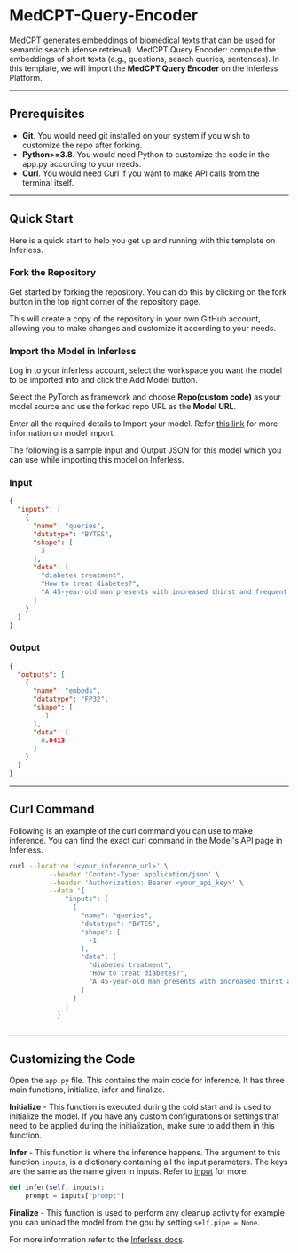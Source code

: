 # MedCPT-Query-Encoder
MedCPT generates embeddings of biomedical texts that can be used for semantic search (dense retrieval). MedCPT Query Encoder: compute the embeddings of short texts (e.g., questions, search queries, sentences). In this template, we will import the **MedCPT Query Encoder** on the Inferless Platform.

---
## Prerequisites
- **Git**. You would need git installed on your system if you wish to customize the repo after forking.
- **Python>=3.8**. You would need Python to customize the code in the app.py according to your needs.
- **Curl**. You would need Curl if you want to make API calls from the terminal itself.

---
## Quick Start
Here is a quick start to help you get up and running with this template on Inferless.

### Fork the Repository
Get started by forking the repository. You can do this by clicking on the fork button in the top right corner of the repository page.

This will create a copy of the repository in your own GitHub account, allowing you to make changes and customize it according to your needs.

### Import the Model in Inferless
Log in to your inferless account, select the workspace you want the model to be imported into and click the Add Model button.

Select the PyTorch as framework and choose **Repo(custom code)** as your model source and use the forked repo URL as the **Model URL**.

Enter all the required details to Import your model. Refer [this link](https://docs.inferless.com/integrations/github-custom-code) for more information on model import.

The following is a sample Input and Output JSON for this model which you can use while importing this model on Inferless.


### Input
```json
{
  "inputs": [
    {
      "name": "queries",
      "datatype": "BYTES",
      "shape": [
        3
      ],
      "data": [
        "diabetes treatment",
        "How to treat diabetes?",
        "A 45-year-old man presents with increased thirst and frequent urination over the past 3 months."
      ]
    }
  ]
}
```

### Output
```json
{
  "outputs": [
    {
      "name": "embeds",
      "datatype": "FP32",
      "shape": [
        -1
      ],
      "data": [
        0.0413
      ]
    }
  ]
}
```

---
## Curl Command
Following is an example of the curl command you can use to make inference. You can find the exact curl command in the Model's API page in Inferless.
```bash
curl --location '<your_inference_url>' \
          --header 'Content-Type: application/json' \
          --header 'Authorization: Bearer <your_api_key>' \
          --data '{
              "inputs": [
                {
                  "name": "queries",
                  "datatype": "BYTES",
                  "shape": [
                    -1
                  ],
                  "data": [
                    "diabetes treatment",
                    "How to treat diabetes?",
                    "A 45-year-old man presents with increased thirst and frequent urination over the past 3 months."
                  ]
                }
              ]
            }
            '
```


---
## Customizing the Code
Open the `app.py` file. This contains the main code for inference. It has three main functions, initialize, infer and finalize.

**Initialize** -  This function is executed during the cold start and is used to initialize the model. If you have any custom configurations or settings that need to be applied during the initialization, make sure to add them in this function.

**Infer** - This function is where the inference happens. The argument to this function `inputs`, is a dictionary containing all the input parameters. The keys are the same as the name given in inputs. Refer to [input](#input) for more.

```python
def infer(self, inputs):
    prompt = inputs["prompt"]
```

**Finalize** - This function is used to perform any cleanup activity for example you can unload the model from the gpu by setting `self.pipe = None`.

For more information refer to the [Inferless docs](https://docs.inferless.com/).
